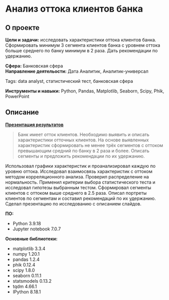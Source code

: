 # Анализ оттока клиентов банка

## О проекте
**Цели и задачи:** исследовать характеристики оттока клиентов банка. Сформировать минимум 3 сегмента клиентов банка с уровнем оттока больше среднего по банку минимум в 2 раза. Дать рекомендации по удержанию.

**Сфера:** Банковская сфера\
**Направление деятельости:** Дата Аналитик, Аналитик-универсал

Tags: data analyst, статистический тест, банковская сфера

**Инструменты и навыки:** Python, Pandas, Matplotlib, Seaborn, Scipy, Phik, PowerPoint

## Описание
[**Презентация результатов**](https://disk.yandex.ru/i/V8DSw_OYsKgSNQ)

> Банк имеет отток клиентов. Необходимо выявить и описать характеристики отточных клиентов. На основе выявленных характеристик сформировать не менее трёх сегментов с оттоком превышающим средний по банку в 2 раза и более. Описать сегменты и предложить рекомендации по их удержанию.

Использовал графики характеристик и проанализировал каждую по уровню оттока. Исследовал взаимосвязь характеристик с оттоком методом корреляционного анализа.  Проверил распределение на нормальность. Применил критерии выбора статистического теста и исследовал гипотезы выбранным тестом. Сформировал сегменты клиентов с оттоком выше среднего в 2.5 раза. Описал портреты клиентов по сегментам и составил рекомендаций по их удержанию. Сделал презентацию по исследованию с описанием слайдов.

**ПО:**
+ Python 3.9.18
+ Jupyter notebook 7.0.7

**Основные библиотеки:**
- matplotlib 3.3.4
- numpy 1.20.1
- pandas 1.2.4
- phik 0.12.4
- scipy 1.8.0
- seaborn 0.11.1
- statsmodels 0.13.2
- tqdm 4.66.1
- IPython 8.18.1
